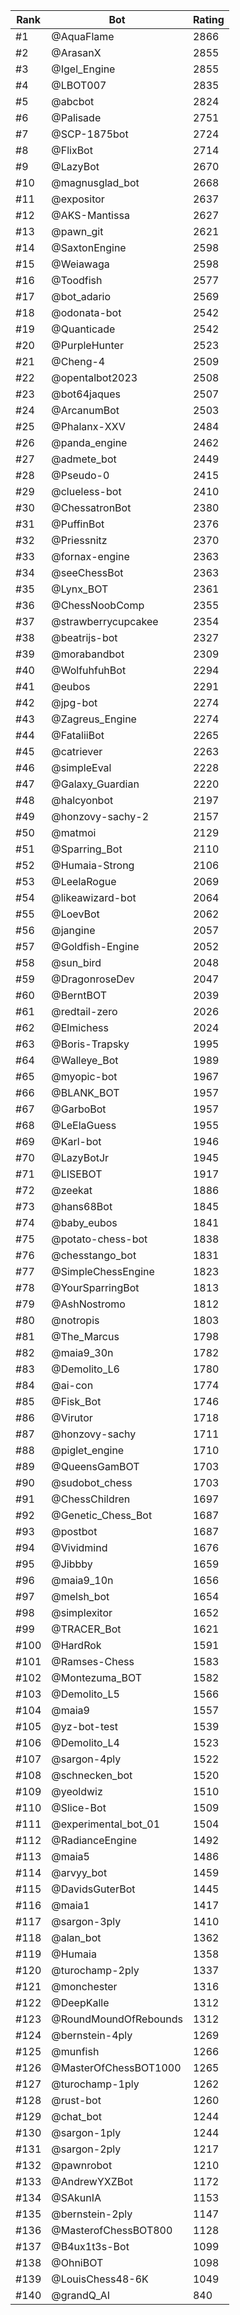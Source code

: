 Rank|Bot|Rating
---|---|---
#1|@AquaFlame|2866
#2|@ArasanX|2855
#3|@Igel_Engine|2855
#4|@LBOT007|2835
#5|@abcbot|2824
#6|@Palisade|2751
#7|@SCP-1875bot|2724
#8|@FlixBot|2714
#9|@LazyBot|2670
#10|@magnusglad_bot|2668
#11|@expositor|2637
#12|@AKS-Mantissa|2627
#13|@pawn_git|2621
#14|@SaxtonEngine|2598
#15|@Weiawaga|2598
#16|@Toodfish|2577
#17|@bot_adario|2569
#18|@odonata-bot|2542
#19|@Quanticade|2542
#20|@PurpleHunter|2523
#21|@Cheng-4|2509
#22|@opentalbot2023|2508
#23|@bot64jaques|2507
#24|@ArcanumBot|2503
#25|@Phalanx-XXV|2484
#26|@panda_engine|2462
#27|@admete_bot|2449
#28|@Pseudo-0|2415
#29|@clueless-bot|2410
#30|@ChessatronBot|2380
#31|@PuffinBot|2376
#32|@Priessnitz|2370
#33|@fornax-engine|2363
#34|@seeChessBot|2363
#35|@Lynx_BOT|2361
#36|@ChessNoobComp|2355
#37|@strawberrycupcakee|2354
#38|@beatrijs-bot|2327
#39|@morabandbot|2309
#40|@WolfuhfuhBot|2294
#41|@eubos|2291
#42|@jpg-bot|2274
#43|@Zagreus_Engine|2274
#44|@FataliiBot|2265
#45|@catriever|2263
#46|@simpleEval|2228
#47|@Galaxy_Guardian|2220
#48|@halcyonbot|2197
#49|@honzovy-sachy-2|2157
#50|@matmoi|2129
#51|@Sparring_Bot|2110
#52|@Humaia-Strong|2106
#53|@LeelaRogue|2069
#54|@likeawizard-bot|2064
#55|@LoevBot|2062
#56|@jangine|2057
#57|@Goldfish-Engine|2052
#58|@sun_bird|2048
#59|@DragonroseDev|2047
#60|@BerntBOT|2039
#61|@redtail-zero|2026
#62|@Elmichess|2024
#63|@Boris-Trapsky|1995
#64|@Walleye_Bot|1989
#65|@myopic-bot|1967
#66|@BLANK_BOT|1957
#67|@GarboBot|1957
#68|@LeElaGuess|1955
#69|@Karl-bot|1946
#70|@LazyBotJr|1945
#71|@LISEBOT|1917
#72|@zeekat|1886
#73|@hans68Bot|1845
#74|@baby_eubos|1841
#75|@potato-chess-bot|1838
#76|@chesstango_bot|1831
#77|@SimpleChessEngine|1823
#78|@YourSparringBot|1813
#79|@AshNostromo|1812
#80|@notropis|1803
#81|@The_Marcus|1798
#82|@maia9_30n|1782
#83|@Demolito_L6|1780
#84|@ai-con|1774
#85|@Fisk_Bot|1746
#86|@Virutor|1718
#87|@honzovy-sachy|1711
#88|@piglet_engine|1710
#89|@QueensGamBOT|1703
#90|@sudobot_chess|1703
#91|@ChessChildren|1697
#92|@Genetic_Chess_Bot|1687
#93|@postbot|1687
#94|@Vividmind|1676
#95|@Jibbby|1659
#96|@maia9_10n|1656
#97|@melsh_bot|1654
#98|@simplexitor|1652
#99|@TRACER_Bot|1621
#100|@HardRok|1591
#101|@Ramses-Chess|1583
#102|@Montezuma_BOT|1582
#103|@Demolito_L5|1566
#104|@maia9|1557
#105|@yz-bot-test|1539
#106|@Demolito_L4|1523
#107|@sargon-4ply|1522
#108|@schnecken_bot|1520
#109|@yeoldwiz|1510
#110|@Slice-Bot|1509
#111|@experimental_bot_01|1504
#112|@RadianceEngine|1492
#113|@maia5|1486
#114|@arvyy_bot|1459
#115|@DavidsGuterBot|1445
#116|@maia1|1417
#117|@sargon-3ply|1410
#118|@alan_bot|1362
#119|@Humaia|1358
#120|@turochamp-2ply|1337
#121|@monchester|1316
#122|@DeepKalle|1312
#123|@RoundMoundOfRebounds|1312
#124|@bernstein-4ply|1269
#125|@munfish|1266
#126|@MasterOfChessBOT1000|1265
#127|@turochamp-1ply|1262
#128|@rust-bot|1260
#129|@chat_bot|1244
#130|@sargon-1ply|1244
#131|@sargon-2ply|1217
#132|@pawnrobot|1210
#133|@AndrewYXZBot|1172
#134|@SAkunIA|1153
#135|@bernstein-2ply|1147
#136|@MasterofChessBOT800|1128
#137|@B4ux1t3s-Bot|1099
#138|@OhniBOT|1098
#139|@LouisChess48-6K|1049
#140|@grandQ_AI|840

